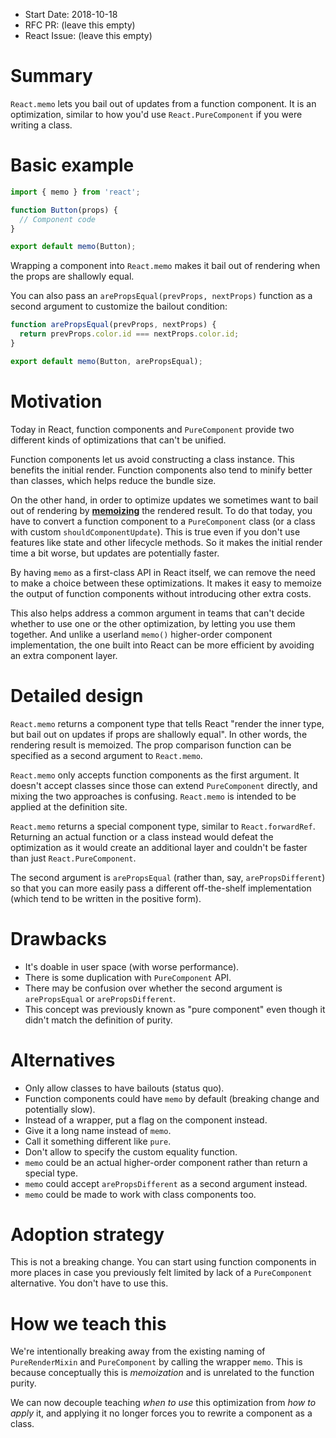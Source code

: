 
- Start Date: 2018-10-18
- RFC PR: (leave this empty)
- React Issue: (leave this empty)

# Summary

`React.memo` lets you bail out of updates from a function component. It is an optimization, similar to how you'd use `React.PureComponent` if you were writing a class.

# Basic example

```js
import { memo } from 'react';

function Button(props) {
  // Component code
}

export default memo(Button);
```

Wrapping a component into `React.memo` makes it bail out of rendering when the props are shallowly equal.

You can also pass an `arePropsEqual(prevProps, nextProps)` function as a second argument to customize the bailout condition:

```js
function arePropsEqual(prevProps, nextProps) {
  return prevProps.color.id === nextProps.color.id;
}

export default memo(Button, arePropsEqual);
```

# Motivation

Today in React, function components and `PureComponent` provide two different kinds of optimizations that can't be unified.

Function components let us avoid constructing a class instance. This benefits the initial render. Function components also tend to minify better than classes, which helps reduce the bundle size.

On the other hand, in order to optimize updates we sometimes want to bail out of rendering by **[memoizing](https://en.wikipedia.org/wiki/Memoization)** the rendered result. To do that today, you have to convert a function component to a `PureComponent` class (or a class with custom `shouldComponentUpdate`). This is true even if you don't use features like state and other lifecycle methods. So it makes the initial render time a bit worse, but updates are potentially faster.

By having `memo` as a first-class API in React itself, we can remove the need to make a choice between these optimizations. It makes it easy to memoize the output of function components without introducing other extra costs.

This also helps address a common argument in teams that can't decide whether to use one or the other optimization, by letting you use them together. And unlike a userland `memo()` higher-order component implementation, the one built into React can be more efficient by avoiding an extra component layer.


# Detailed design

`React.memo` returns a component type that tells React "render the inner type, but bail out on updates if props are shallowly equal". In other words, the rendering result is memoized. The prop comparison function can be specified as a second argument to `React.memo`.

`React.memo` only accepts function components as the first argument. It doesn't accept classes since those can extend `PureComponent` directly, and mixing the two approaches is confusing. `React.memo` is intended to be applied at the definition site.

`React.memo` returns a special component type, similar to `React.forwardRef`. Returning an actual function or a class instead would defeat the optimization as it would create an additional layer and couldn't be faster than just `React.PureComponent`.

The second argument is `arePropsEqual` (rather than, say, `arePropsDifferent`) so that you can more easily pass a different off-the-shelf implementation (which tend to be written in the positive form).

# Drawbacks

- It's doable in user space (with worse performance).
- There is some duplication with `PureComponent` API.
- There may be confusion over whether the second argument is `arePropsEqual` or `arePropsDifferent`.
- This concept was previously known as "pure component" even though it didn't match the definition of purity.

# Alternatives

- Only allow classes to have bailouts (status quo).
- Function components could have `memo` by default (breaking change and potentially slow).
- Instead of a wrapper, put a flag on the component instead.
- Give it a long name instead of `memo`.
- Call it something different like `pure`.
- Don't allow to specify the custom equality function.
- `memo` could be an actual higher-order component rather than return a special type.
- `memo` could accept `arePropsDifferent` as a second argument instead.
- `memo` could be made to work with class components too.

# Adoption strategy

This is not a breaking change. You can start using function components in more places in case you previously felt limited by lack of a `PureComponent` alternative. You don't have to use this.

# How we teach this

We're intentionally breaking away from the existing naming of `PureRenderMixin` and `PureComponent` by calling the wrapper `memo`. This is because conceptually this is *memoization* and is unrelated to the function purity.

We can now decouple teaching _when to use_ this optimization from _how to apply_ it, and applying it no longer forces you to rewrite a component as a class.
